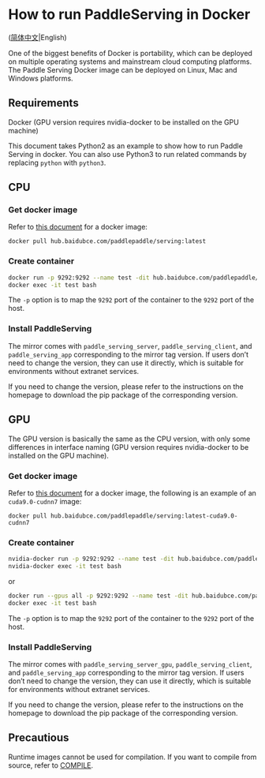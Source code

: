 # How to run PaddleServing in Docker

([简体中文](RUN_IN_DOCKER_CN.md)|English)

One of the biggest benefits of Docker is portability, which can be deployed on multiple operating systems and mainstream cloud computing platforms. The Paddle Serving Docker image can be deployed on Linux, Mac and Windows platforms.

## Requirements

Docker (GPU version requires nvidia-docker to be installed on the GPU machine)

This document takes Python2 as an example to show how to run Paddle Serving in docker. You can also use Python3 to run related commands by replacing `python` with `python3`.

## CPU

### Get docker image

Refer to [this document](DOCKER_IMAGES.md) for a docker image:

```shell
docker pull hub.baidubce.com/paddlepaddle/serving:latest
```


### Create container

```bash
docker run -p 9292:9292 --name test -dit hub.baidubce.com/paddlepaddle/serving:latest
docker exec -it test bash
```

The `-p` option is to map the `9292` port of the container to the `9292` port of the host.

### Install PaddleServing

The mirror comes with `paddle_serving_server`, `paddle_serving_client`, and `paddle_serving_app` corresponding to the mirror tag version. If users don’t need to change the version, they can use it directly, which is suitable for environments without extranet services.

If you need to change the version, please refer to the instructions on the homepage to download the pip package of the corresponding version.
  

## GPU

The GPU version is basically the same as the CPU version, with only some differences in interface naming (GPU version requires nvidia-docker to be installed on the GPU machine).

### Get docker image

Refer to [this document](DOCKER_IMAGES.md) for a docker image, the following is an example of an `cuda9.0-cudnn7` image:

```shell
docker pull hub.baidubce.com/paddlepaddle/serving:latest-cuda9.0-cudnn7
```

### Create container

```bash
nvidia-docker run -p 9292:9292 --name test -dit hub.baidubce.com/paddlepaddle/serving:latest-cuda9.0-cudnn7
nvidia-docker exec -it test bash
```

or

```bash
docker run --gpus all -p 9292:9292 --name test -dit hub.baidubce.com/paddlepaddle/serving:latest-cuda9.0-cudnn7
docker exec -it test bash
```

The `-p` option is to map the `9292` port of the container to the `9292` port of the host.

### Install PaddleServing

The mirror comes with `paddle_serving_server_gpu`, `paddle_serving_client`, and `paddle_serving_app` corresponding to the mirror tag version. If users don’t need to change the version, they can use it directly, which is suitable for environments without extranet services.

If you need to change the version, please refer to the instructions on the homepage to download the pip package of the corresponding version.

## Precautious

Runtime images cannot be used for compilation. If you want to compile from source, refer to [COMPILE](COMPILE.md).
